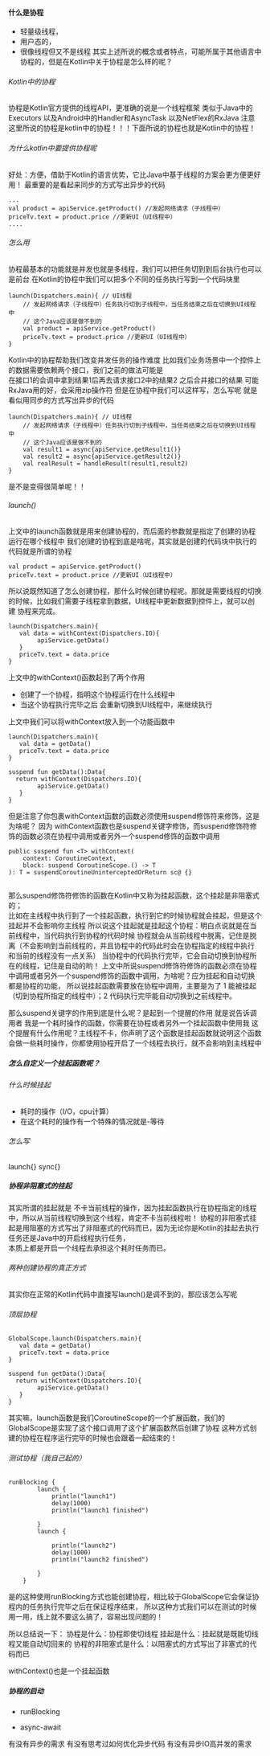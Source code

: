 #### 什么是协程
- 轻量级线程，
- 用户态的，
- 很像线程但又不是线程
其实上述所说的概念或者特点，可能所属于其他语言中协程的，但是在Kotlin中关于协程是怎么样的呢？

###### Kotlin中的协程
协程是Kotlin官方提供的线程API，更准确的说是一个线程框架
类似于Java中的Executors 以及Android中的Handler和AsyncTask 以及NetFlex的RxJava
注意这里所说的协程是kotlin中的协程！！！下面所说的协程也就是Kotlin中的协程！

###### 为什么kotlin中要提供协程呢
好处：方便，借助于Kotlin的语言优势，它比Java中基于线程的方案会更方便更好用！
最重要的是看起来同步的方式写出异步的代码
```
...
val product = apiService.getProduct() //发起网络请求（子线程中）
priceTv.text = product.price //更新UI（UI线程中）
....
```

###### 怎么用
协程最基本的功能就是并发也就是多线程，我们可以把任务切到到后台执行也可以是前台
在Kotlin的协程中我们可以把多个不同的任务执行写到一个代码块里

```
launch(Dispatchers.main){ // UI线程
    // 发起网络请求（子线程中）任务执行切到子线程中，当任务结束之后在切换到UI线程中
    // 这个Java应该是做不到的
    val product = apiService.getProduct() 
    priceTv.text = product.price //更新UI（UI线程中）
}
```
Kotlin中的协程帮助我们改变并发任务的操作难度
比如我们业务场景中一个控件上的数据需要依赖两个接口，我们之前的做法可能是  
在接口1的会调中拿到结果1后再去请求接口2中的结果2 之后合并接口的结果
可能RxJava用的好，会采用zip操作符
但是在协程中我们可以这样写，怎么写呢 就是看似用同步的方式写出异步的代码
```
launch(Dispatchers.main){ // UI线程
    // 发起网络请求（子线程中）任务执行切到子线程中，当任务结束之后在切换到UI线程中
    // 这个Java应该是做不到的
    val result1 = async{apiService.getResult1()} 
    val result2 = async{apiService.getResult2()}
    val realResult = handleResult(result1,result2)
}
```
是不是变得很简单呢！！

###### launch()
上文中的launch函数就是用来创建协程的，而后面的参数就是指定了创建的协程运行在哪个线程中
我们创建的协程到底是啥呢，其实就是创建的代码块中执行的代码就是所谓的协程
```
val product = apiService.getProduct() 
priceTv.text = product.price //更新UI（UI线程中）
```
所以说既然知道了怎么创建协程，那什么时候创建协程呢。那就是需要线程的切换的时候，比如我们需要子线程拿到数据，UI线程中更新数据到控件上，就可以创建
协程来完成。

```
launch(Dispatchers.main){
   val data = withContext(Dispatchers.IO){
        apiService.getData()
   }
   priceTv.text = data.price
}
```
上文中的withContext()函数起到了两个作用
- 创建了一个协程，指明这个协程运行在什么线程中
- 当这个协程执行完毕之后 会重新切换到UI线程中，来继续执行

上文中我们可以将withContext放入到一个功能函数中

```
launch(Dispatchers.main){
   val data = getData()
   priceTv.text = data.price
}

suspend fun getData():Data{
  return withContext(Dispatchers.IO){
        apiService.getData()
   }
}
```

但是注意了你包裹withContext函数的函数必须使用suspend修饰符来修饰，这是为啥呢？
因为 withContext函数也是suspend关键字修饰，而suspend修饰符修饰的函数必须在协程中调用或者另外一个suspend修饰的函数中调用

```
public suspend fun <T> withContext(
    context: CoroutineContext,
    block: suspend CoroutineScope.() -> T
): T = suspendCoroutineUninterceptedOrReturn sc@ {}
    
```
那么suspend修饰符修饰的函数在Kotlin中又称为挂起函数，这个挂起是非阻塞式的；  
比如在主线程中执行到了一个挂起函数，执行到它的时候协程就会挂起，但是这个挂起并不会影响你主线程
所以说这个挂起就是挂起这个协程：明白点说就是在当前线程中，当代码执行到协程的代码时候 协程就会从当前线程中脱离，记住是脱离（不会影响到当前线程的，并且协程中的代码此时会在协程指定的线程中执行  
和当前的线程没有一点关系）
当协程中的代码执行完毕，它会自动切换到协程所在的线程，记住是自动的哟！
上文中所说suspend修饰符修饰的函数必须在协程中调用或者另外一个suspend修饰的函数中调用，为啥呢？应为挂起和自动切换都是协程的功能，
所以说挂起函数需要放在协程中调用，主要是为了 1 能被挂起（切到协程所指定的线程中）；2 代码执行完毕能自动切换到之前线程中。

那么suspend关键字的作用到底是什么呢？是起到一个提醒的作用
就是说告诉调用者 我是一个耗时操作的函数，你需要在协程或者另外一个挂起函数中使用我
这个提醒有什么作用呢？主线程不卡，你声明了这个函数是挂起函数就说明这个函数会做一些耗时操作，你都使用协程开启了一个线程去执行，就不会影响到主线程中

##### 怎么自定义一个挂起函数呢？
###### 什么时候挂起
- 耗时的操作（I/O，cpu计算）
- 在这个耗时的操作有一个特殊的情况就是-等待
###### 怎么写
launch{}
sync{}

##### 协程非阻塞式的挂起
其实所谓的挂起就是 不卡当前线程的操作，因为挂起函数执行在协程指定的线程中，所以从当前线程切换到这个线程，肯定不卡当前线程啦！
协程的非阻塞式挂起是用阻塞的方式写出了非阻塞式的代码而已，因为无论你是Kotlin的挂起去执行任务还是Java中的开启线程执行任务，  
本质上都是开启一个线程去承担这个耗时任务而已。

###### 两种创建协程的真正方式
其实你在正常的Kotlin代码中直接写launch()是调不到的，那应该怎么写呢
###### 顶层协程
```
GlobalScope.launch(Dispatchers.main){
   val data = getData()
   priceTv.text = data.price
}

suspend fun getData():Data{
  return withContext(Dispatchers.IO){
        apiService.getData()
   }
}
```
其实嘛，launch函数是我们CoroutineScope的一个扩展函数，我们的GlobalScope是实现了这个接口调用了这个扩展函数然后创建了协程
这种方式创建的协程在程序运行完毕的时候也会跟着一起结束的！
###### 测试协程（我自己起的）
```
runBlocking {
        launch {
            println("launch1")
            delay(1000)
            println("launch1 finished")

        }
        launch {

            println("launch2")
            delay(1000)
            println("launch2 finished")

        }
    }
```
是的这种使用runBlocking方式也能创建协程，相比较于GlobalScope它会保证协程内的任务执行完毕之后在保证程序结束，
所以这种方式我们可以在测试的时候用一用，线上就不要这么搞了，容易出现问题的！

所以总结说一下：
协程是什么：协程即使切线程
挂起是什么：挂起就是既能切线程又能自动切回来的
协程的非阻塞式是什么：以阻塞式的方式写出了非塞式的代码而已

withContext()也是一个挂起函数

##### 协程的启动

- runBlocking

- async-await

有没有异步的需求
有没有思考过如何优化异步代码
有没有异步IO高并发的需求

